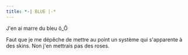 ```yaml
---
title: *-| BLUE |-*
---
```


J'en ai marre du bleu ô_Ô

Faut que je me dépêche de mettre au point un système qui s'apparente à des
skins. Non j'en mettrais pas des roses.


